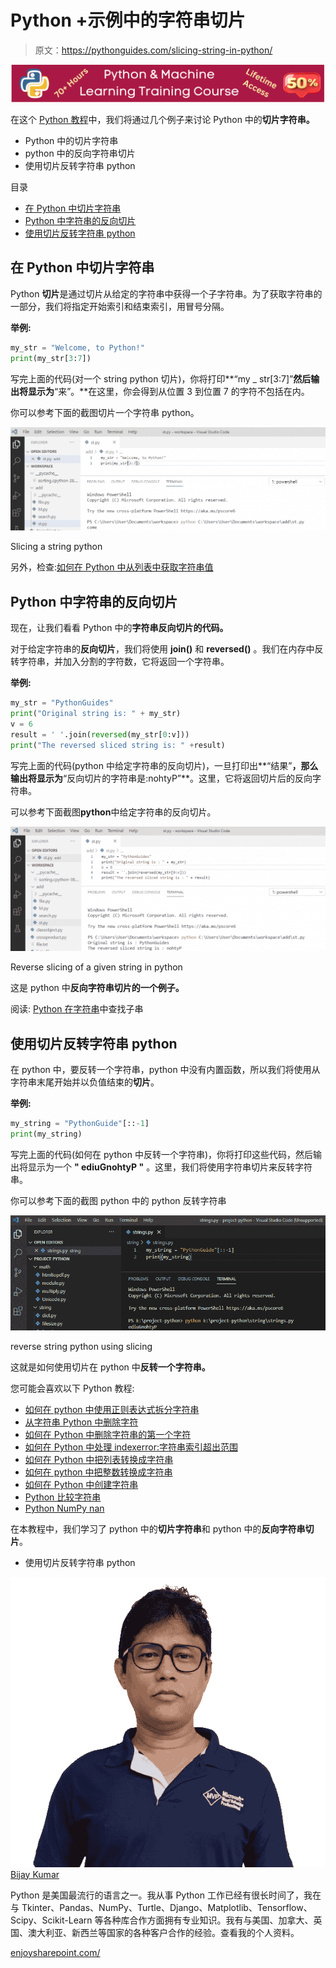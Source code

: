 # Python +示例中的字符串切片

> 原文：<https://pythonguides.com/slicing-string-in-python/>

[![Python & Machine Learning training courses](img/49ec9c6da89a04c9f45bab643f8c765c.png)](https://sharepointsky.teachable.com/p/python-and-machine-learning-training-course)

在这个 [Python 教程](https://pythonguides.com/learn-python/)中，我们将通过几个例子来讨论 Python 中的**切片字符串。**

*   Python 中的切片字符串
*   python 中的反向字符串切片
*   使用切片反转字符串 python

目录

[](#)

*   [在 Python 中切片字符串](#Slicing_string_in_Python "Slicing string in Python")
*   [Python 中字符串的反向切片](#Reverse_slicing_of_a_string_in_Python "Reverse slicing of a string in Python")
*   [使用切片反转字符串 python](#Reverse_string_python_using_slicing "Reverse string python using slicing")

## 在 Python 中切片字符串

Python **切片**是通过切片从给定的字符串中获得一个子字符串。为了获取字符串的一部分，我们将指定开始索引和结束索引，用冒号分隔。

**举例:**

```py
my_str = "Welcome, to Python!"
print(my_str[3:7])
```

写完上面的代码(对一个 string python 切片)，你将打印**“my _ str[3:7]”**然后输出将显示为**“来”。**在这里，你会得到从位置 3 到位置 7 的字符不包括在内。

你可以参考下面的截图切片一个字符串 python。

![Slicing a string python](img/5e089854f208eaa7ded62ead2cf2661c.png "Slicing a string python")

Slicing a string python

另外，检查:[如何在 Python 中从列表中获取字符串值](https://pythonguides.com/how-to-get-string-values-from-list-in-python/)

## Python 中字符串的反向切片

现在，让我们看看 Python 中的**字符串反向切片的代码。**

对于给定字符串的**反向切片**，我们将使用 **join()** 和 **reversed()** 。我们在内存中反转字符串，并加入分割的字符数，它将返回一个字符串。

**举例:**

```py
my_str = "PythonGuides"
print("Original string is: " + my_str)
v = 6
result = ' '.join(reversed(my_str[0:v]))
print("The reversed sliced string is: " +result)
```

写完上面的代码(python 中给定字符串的反向切片)，一旦打印出**“结果”**，那么输出将显示为**“反向切片的字符串是:nohtyP”**。这里，它将返回切片后的反向字符串。

可以参考下面截图**python**中给定字符串的反向切片。

![reverse string slicing in python](img/3fd4dfa21f0034ed4066f7514a51d619.png "Reverse slicing of a given string in python")

Reverse slicing of a given string in python

这是 python 中**反向字符串切片的一个例子。**

阅读: [Python 在字符串](https://pythonguides.com/python-find-substring-in-string/)中查找子串

## 使用切片反转字符串 python

在 python 中，要反转一个字符串，python 中没有内置函数，所以我们将使用从字符串末尾开始并以负值结束的**切片**。

**举例:**

```py
my_string = "PythonGuide"[::-1]
print(my_string)
```

写完上面的代码(如何在 python 中反转一个字符串)，你将打印这些代码，然后输出将显示为一个 **" ediuGnohtyP "** 。这里，我们将使用字符串切片来反转字符串。

你可以参考下面的截图 python 中的 python 反转字符串

![reverse string python using slicing](img/e2b01363cef74c3b556f6dab3213d6a9.png "How to reverse a string in python")

reverse string python using slicing

这就是如何使用切片在 python 中**反转一个字符串。**

您可能会喜欢以下 Python 教程:

*   [如何在 python 中使用正则表达式拆分字符串](https://pythonguides.com/python-split-string-regex/)
*   [从字符串 Python 中删除字符](https://pythonguides.com/remove-character-from-string-python/)
*   [如何在 Python 中删除字符串的第一个字符](https://pythonguides.com/remove-first-character-from-a-string-in-python/)
*   [如何在 Python 中处理 indexerror:字符串索引超出范围](https://pythonguides.com/indexerror-string-index-out-of-range-python/)
*   [如何在 Python 中把列表转换成字符串](https://pythonguides.com/python-convert-list-to-string/)
*   [如何在 python 中把整数转换成字符串](https://pythonguides.com/convert-an-integer-to-string-in-python/)
*   [如何在 Python 中创建字符串](https://pythonguides.com/create-a-string-in-python/)
*   [Python 比较字符串](https://pythonguides.com/python-compare-strings/)
*   [Python NumPy nan](https://pythonguides.com/python-numpy-nan/)

在本教程中，我们学习了 python 中的**切片字符串**和 python 中的**反向字符串切片**。

*   使用切片反转字符串 python

![Bijay Kumar MVP](img/9cb1c9117bcc4bbbaba71db8d37d76ef.png "Bijay Kumar MVP")[Bijay Kumar](https://pythonguides.com/author/fewlines4biju/)

Python 是美国最流行的语言之一。我从事 Python 工作已经有很长时间了，我在与 Tkinter、Pandas、NumPy、Turtle、Django、Matplotlib、Tensorflow、Scipy、Scikit-Learn 等各种库合作方面拥有专业知识。我有与美国、加拿大、英国、澳大利亚、新西兰等国家的各种客户合作的经验。查看我的个人资料。

[enjoysharepoint.com/](https://enjoysharepoint.com/)[](https://www.facebook.com/fewlines4biju "Facebook")[](https://www.linkedin.com/in/fewlines4biju/ "Linkedin")[](https://twitter.com/fewlines4biju "Twitter")
